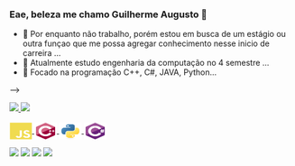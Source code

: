 ### Eae, beleza me chamo Guilherme Augusto 👋



- 🔭 Por enquanto não trabalho, porém estou em busca de um estágio ou outra funçao que me possa agregar conhecimento nesse inicio de carreira  ...
- 🌱 Atualmente estudo engenharia da computação no 4 semestre ...
- 👀 Focado na programação C++, C#, JAVA, Python...


-->

 <div>
  <a href="https://github.com/guilhermeolvr">
  <img height="180em" src="https://github-readme-stats.vercel.app/api?username=guilhermeolvr&show_icons=true&theme=dracula&include_all_commits=true&count_private=true"/>   
  <img height="180em" src="https://github-readme-stats.vercel.app/api/top-langs/?username=guilhermeolvr&layout=compact&langs_count=7&theme=dracula"/>
</div>

<div style="display: inline_block"><br>
  <img align="center" alt="Rafa-Js" height="30" width="40" src="https://raw.githubusercontent.com/devicons/devicon/master/icons/javascript/javascript-plain.svg">
  <img align="center" alt="Rafa-Cplusplus" height="30" width="40" src="https://raw.githubusercontent.com/devicons/devicon/master/icons/cplusplus/cplusplus-original.svg">
  <img align="center" alt="Rafa-Python" height="30" width="40" src="https://raw.githubusercontent.com/devicons/devicon/master/icons/python/python-original.svg">
  <img align="center" alt="Rafa-Csharp" height="30" width="40" src="https://raw.githubusercontent.com/devicons/devicon/master/icons/csharp/csharp-original.svg">


</div>
 
 

 
 
 <div> 
  
  <a href="https://instagram.com/gui_olvr_" target="_blank"><img src="https://img.shields.io/badge/-Instagram-%23E4405F?style=for-the-badge&logo=instagram&logoColor=white" target="_blank"></a>
  <a href = "mailto:guieguto@gmail.com"><img src="https://img.shields.io/badge/-Gmail-%23333?style=for-the-badge&logo=gmail&logoColor=white" target="_blank"></a></a>
  <a href="https://www.linkedin.com/in/guilherme-augusto-1030b2210/" target="_blank"><img src="https://img.shields.io/badge/-LinkedIn-%230077B5?style=for-the-badge&logo=linkedin&logoColor=white" target="_blank"></a> 
  <a href=" https://api.whatsapp.com/send?l=pt-BR&phone=556181018290" target="_blank"><img src= "https://img.shields.io/badge/WhatsApp-25D366?style=for-the-badge&logo=whatsapp&logoColor=white" target="_blank"></a> 


 

 
</div

